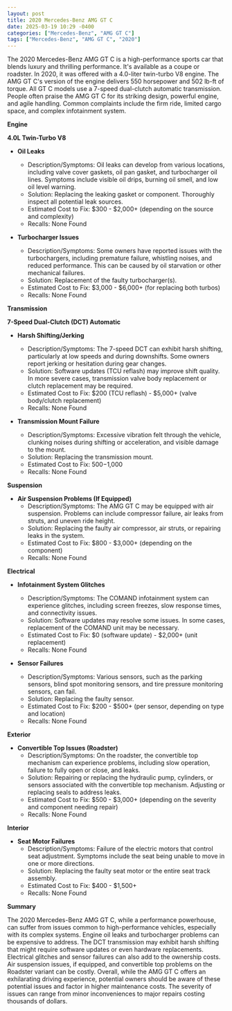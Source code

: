 ```yaml
---
layout: post
title: 2020 Mercedes-Benz AMG GT C
date: 2025-03-19 10:29 -0400
categories: ["Mercedes-Benz", "AMG GT C"]
tags: ["Mercedes-Benz", "AMG GT C", "2020"]
---
```

The 2020 Mercedes-Benz AMG GT C is a high-performance sports car that blends luxury and thrilling performance. It's available as a coupe or roadster. In 2020, it was offered with a 4.0-liter twin-turbo V8 engine. The AMG GT C's version of the engine delivers 550 horsepower and 502 lb-ft of torque. All GT C models use a 7-speed dual-clutch automatic transmission. People often praise the AMG GT C for its striking design, powerful engine, and agile handling. Common complaints include the firm ride, limited cargo space, and complex infotainment system.

**Engine**

**4.0L Twin-Turbo V8**

*   **Oil Leaks**
    *   Description/Symptoms: Oil leaks can develop from various locations, including valve cover gaskets, oil pan gasket, and turbocharger oil lines. Symptoms include visible oil drips, burning oil smell, and low oil level warning.
    *   Solution: Replacing the leaking gasket or component. Thoroughly inspect all potential leak sources.
    *   Estimated Cost to Fix: $300 - $2,000+ (depending on the source and complexity)
    * Recalls: None Found

*   **Turbocharger Issues**
    *   Description/Symptoms: Some owners have reported issues with the turbochargers, including premature failure, whistling noises, and reduced performance. This can be caused by oil starvation or other mechanical failures.
    *   Solution: Replacement of the faulty turbocharger(s).
    *   Estimated Cost to Fix: $3,000 - $6,000+ (for replacing both turbos)
    *   Recalls: None Found

**Transmission**

**7-Speed Dual-Clutch (DCT) Automatic**

*   **Harsh Shifting/Jerking**
    *   Description/Symptoms: The 7-speed DCT can exhibit harsh shifting, particularly at low speeds and during downshifts. Some owners report jerking or hesitation during gear changes.
    *   Solution: Software updates (TCU reflash) may improve shift quality. In more severe cases, transmission valve body replacement or clutch replacement may be required.
    *   Estimated Cost to Fix: $200 (TCU reflash) - $5,000+ (valve body/clutch replacement)
    * Recalls: None Found

* **Transmission Mount Failure**
    *   Description/Symptoms: Excessive vibration felt through the vehicle, clunking noises during shifting or acceleration, and visible damage to the mount.
    *   Solution: Replacing the transmission mount.
    *   Estimated Cost to Fix: $500-$1,000
    * Recalls: None Found

**Suspension**

*   **Air Suspension Problems (If Equipped)**
    *   Description/Symptoms: The AMG GT C may be equipped with air suspension. Problems can include compressor failure, air leaks from struts, and uneven ride height.
    *   Solution: Replacing the faulty air compressor, air struts, or repairing leaks in the system.
    *   Estimated Cost to Fix: $800 - $3,000+ (depending on the component)
    *   Recalls: None Found

**Electrical**

*   **Infotainment System Glitches**
    *   Description/Symptoms: The COMAND infotainment system can experience glitches, including screen freezes, slow response times, and connectivity issues.
    *   Solution: Software updates may resolve some issues. In some cases, replacement of the COMAND unit may be necessary.
    *   Estimated Cost to Fix: $0 (software update) - $2,000+ (unit replacement)
    *   Recalls: None Found

*   **Sensor Failures**
    *   Description/Symptoms: Various sensors, such as the parking sensors, blind spot monitoring sensors, and tire pressure monitoring sensors, can fail.
    *   Solution: Replacing the faulty sensor.
    *   Estimated Cost to Fix: $200 - $500+ (per sensor, depending on type and location)
    * Recalls: None Found

**Exterior**

*   **Convertible Top Issues (Roadster)**
    *   Description/Symptoms: On the roadster, the convertible top mechanism can experience problems, including slow operation, failure to fully open or close, and leaks.
    *   Solution: Repairing or replacing the hydraulic pump, cylinders, or sensors associated with the convertible top mechanism. Adjusting or replacing seals to address leaks.
    *   Estimated Cost to Fix: $500 - $3,000+ (depending on the severity and component needing repair)
    *   Recalls: None Found

**Interior**

*   **Seat Motor Failures**
    * Description/Symptoms: Failure of the electric motors that control seat adjustment. Symptoms include the seat being unable to move in one or more directions.
    * Solution: Replacing the faulty seat motor or the entire seat track assembly.
    * Estimated Cost to Fix: $400 - $1,500+
    * Recalls: None Found

**Summary**

The 2020 Mercedes-Benz AMG GT C, while a performance powerhouse, can suffer from issues common to high-performance vehicles, especially with its complex systems. Engine oil leaks and turbocharger problems can be expensive to address. The DCT transmission may exhibit harsh shifting that might require software updates or even hardware replacements. Electrical glitches and sensor failures can also add to the ownership costs. Air suspension issues, if equipped, and convertible top problems on the Roadster variant can be costly. Overall, while the AMG GT C offers an exhilarating driving experience, potential owners should be aware of these potential issues and factor in higher maintenance costs. The severity of issues can range from minor inconveniences to major repairs costing thousands of dollars.

